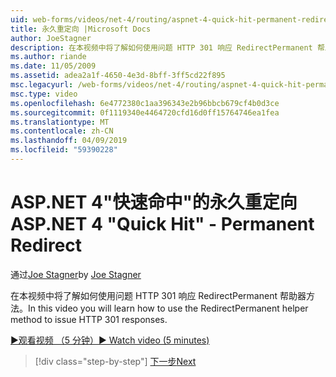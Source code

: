 ```yaml
---
uid: web-forms/videos/net-4/routing/aspnet-4-quick-hit-permanent-redirect
title: 永久重定向 |Microsoft Docs
author: JoeStagner
description: 在本视频中将了解如何使用问题 HTTP 301 响应 RedirectPermanent 帮助器方法。
ms.author: riande
ms.date: 11/05/2009
ms.assetid: adea2a1f-4650-4e3d-8bff-3ff5cd22f895
msc.legacyurl: /web-forms/videos/net-4/routing/aspnet-4-quick-hit-permanent-redirect
msc.type: video
ms.openlocfilehash: 6e4772380c1aa396343e2b96bbcb679cf4b0d3ce
ms.sourcegitcommit: 0f1119340e4464720cfd16d0ff15764746ea1fea
ms.translationtype: MT
ms.contentlocale: zh-CN
ms.lasthandoff: 04/09/2019
ms.locfileid: "59390228"
---
```

# <a name="aspnet-4-quick-hit---permanent-redirect"></a><span data-ttu-id="37d13-103">ASP.NET 4"快速命中"的永久重定向</span><span class="sxs-lookup"><span data-stu-id="37d13-103">ASP.NET 4 "Quick Hit" - Permanent Redirect</span></span>

<span data-ttu-id="37d13-104">通过[Joe Stagner](https://github.com/JoeStagner)</span><span class="sxs-lookup"><span data-stu-id="37d13-104">by [Joe Stagner](https://github.com/JoeStagner)</span></span>

<span data-ttu-id="37d13-105">在本视频中将了解如何使用问题 HTTP 301 响应 RedirectPermanent 帮助器方法。</span><span class="sxs-lookup"><span data-stu-id="37d13-105">In this video you will learn how to use the RedirectPermanent helper method to issue HTTP 301 responses.</span></span> 

[<span data-ttu-id="37d13-106">&#9654;观看视频 （5 分钟）</span><span class="sxs-lookup"><span data-stu-id="37d13-106">&#9654; Watch video (5 minutes)</span></span>](https://channel9.msdn.com/Blogs/ASP-NET-Site-Videos/aspnet-4-quick-hit-permanent-redirect)

> [!div class="step-by-step"]
> [<span data-ttu-id="37d13-107">下一步</span><span class="sxs-lookup"><span data-stu-id="37d13-107">Next</span></span>](aspnet-4-quick-hit-imperative-webforms-routing.md)
